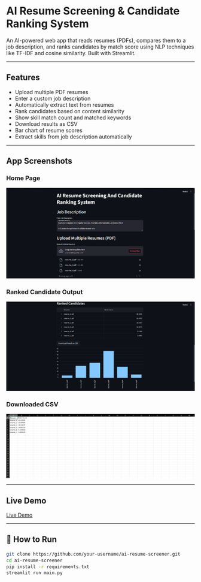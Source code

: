 # AI Resume Screening & Candidate Ranking System

An AI-powered web app that reads resumes (PDFs), compares them to a job description, and ranks candidates by match score using NLP techniques like TF-IDF and cosine similarity. Built with Streamlit.

---

## Features

- Upload multiple PDF resumes
- Enter a custom job description
- Automatically extract text from resumes
- Rank candidates based on content similarity
- Show skill match count and matched keywords
- Download results as CSV
- Bar chart of resume scores
- Extract skills from job description automatically

---

## App Screenshots

### Home Page
![Home Page](assets/Screenshot_1.png)

### Ranked Candidate Output
![Ranked Results](assets/Screenshot_2.png)

### Downloaded CSV
![Downloaded CSV](assets/Screenshot_3.png)

---

## Live Demo
[Live Demo](https://adityachauhan99-ai-resume-screener.streamlit.app/)

---

## 🚀 How to Run

```bash
git clone https://github.com/your-username/ai-resume-screener.git
cd ai-resume-screener
pip install -r requirements.txt
streamlit run main.py
